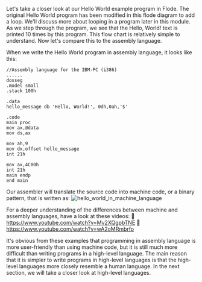
Let's take a closer look at our Hello World example program in Flode.  The original Hello World program has been modified in this flode diagram to add a loop. We'll discuss more about looping in a program later in this module. 
As we step through the program, we see that the Hello, World! text is printed 10 times by this program. This flow chart is relatively simple to understand. Now let's compare this to the assembly language.


When we write the Hello World program in assembly language, it looks like this: 
    
    //Assembly language for the IBM-PC (i386)
    ......
    dosseg
    .model small
    .stack 100h
    
    .data
    hello_message db 'Hello, World!', 0dh,0ah,'$'
    
    .code
    main proc
    mov ax,@data
    mov ds,ax
    
    mov ah,9
    mov dx,offset hello_message
    int 21h
    
    mov ax,4C00h
    int 21h
    main endp
    end main

Our assembler will translate the source code into machine code, or a binary pattern, that is written as: 
![hello_world_in_machine_language](https://mentor-trident.codio.io/hello_world_in_machine_language.png)


For a deeper understanding of the differences between machine and assembly languages, have a look at these videos: 
	https://www.youtube.com/watch?v=Mv2XQgpbTNE
	https://www.youtube.com/watch?v=wA2oMRmbrfo

It's obvious from these examples that programming in assembly language is more user-friendly than using machine code, but it is still much more difficult than writing programs in a high-level language. The main reason that it is simpler to write programs in high-level languages is that the high-level languages more closely resemble a human language. 
In the next section, we will take a closer look at high-level languages.